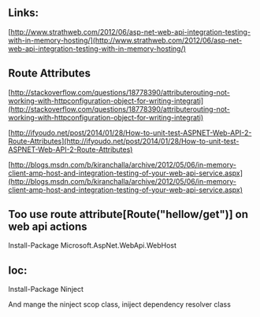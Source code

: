 
Links:
------
[http://www.strathweb.com/2012/06/asp-net-web-api-integration-testing-with-in-memory-hosting/](http://www.strathweb.com/2012/06/asp-net-web-api-integration-testing-with-in-memory-hosting/)


Route Attributes
----------------
[http://stackoverflow.com/questions/18778390/attributerouting-not-working-with-httpconfiguration-object-for-writing-integrati](http://stackoverflow.com/questions/18778390/attributerouting-not-working-with-httpconfiguration-object-for-writing-integrati)

[http://ifyoudo.net/post/2014/01/28/How-to-unit-test-ASPNET-Web-API-2-Route-Attributes](http://ifyoudo.net/post/2014/01/28/How-to-unit-test-ASPNET-Web-API-2-Route-Attributes)

[http://blogs.msdn.com/b/kiranchalla/archive/2012/05/06/in-memory-client-amp-host-and-integration-testing-of-your-web-api-service.aspx](http://blogs.msdn.com/b/kiranchalla/archive/2012/05/06/in-memory-client-amp-host-and-integration-testing-of-your-web-api-service.aspx)


Too use route attribute[Route("hellow/get")] on web api actions
---------------------------------------------------------------
Install-Package Microsoft.AspNet.WebApi.WebHost


Ioc:
----
Install-Package Ninject

And mange the ninject scop class, iniject dependency resolver class
